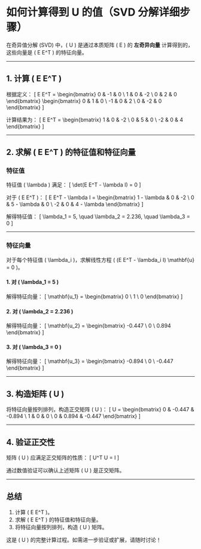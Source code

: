 # 如何计算得到 U 的值（SVD 分解详细步骤）

在奇异值分解 (SVD) 中，\( U \) 是通过本质矩阵 \( E \) 的 **左奇异向量** 计算得到的，这些向量是 \( E E^T \) 的特征向量。

---

## 1. 计算 \( E E^T \)

根据定义：
\[
E E^T = 
\begin{bmatrix}
0 & -1 & 0 \\
1 &  0 & -2 \\
0 &  2 &  0
\end{bmatrix}
\begin{bmatrix}
0 &  1 &  0 \\
-1 &  0 &  2 \\
0 & -2 &  0
\end{bmatrix}
\]

计算结果为：
\[
E E^T = 
\begin{bmatrix}
1 & 0 & -2 \\
0 & 5 &  0 \\
-2 & 0 &  4
\end{bmatrix}
\]

---

## 2. 求解 \( E E^T \) 的特征值和特征向量

### 特征值
特征值 \( \lambda \) 满足：
\[
\det(E E^T - \lambda I) = 0
\]

对于 \( E E^T \)：
\[
E E^T - \lambda I = 
\begin{bmatrix}
1 - \lambda & 0 & -2 \\
0 & 5 - \lambda & 0 \\
-2 & 0 & 4 - \lambda
\end{bmatrix}
\]

解得特征值：
\[
\lambda_1 = 5, \quad \lambda_2 = 2.236, \quad \lambda_3 = 0
\]

---

### 特征向量
对于每个特征值 \( \lambda_i \)，求解线性方程 \( (E E^T - \lambda_i I) \mathbf{u} = 0 \)。

#### 1. 对 \( \lambda_1 = 5 \)
解得特征向量：
\[
\mathbf{u_1} = \begin{bmatrix} 0 \\ 1 \\ 0 \end{bmatrix}
\]

#### 2. 对 \( \lambda_2 = 2.236 \)
解得特征向量：
\[
\mathbf{u_2} = \begin{bmatrix} -0.447 \\ 0 \\ 0.894 \end{bmatrix}
\]

#### 3. 对 \( \lambda_3 = 0 \)
解得特征向量：
\[
\mathbf{u_3} = \begin{bmatrix} -0.894 \\ 0 \\ -0.447 \end{bmatrix}
\]

---

## 3. 构造矩阵 \( U \)

将特征向量按列排列，构造正交矩阵 \( U \)：
\[
U = 
\begin{bmatrix}
0 & -0.447 & -0.894 \\
1 & 0 & 0 \\
0 & 0.894 & -0.447
\end{bmatrix}
\]

---

## 4. 验证正交性

矩阵 \( U \) 应满足正交矩阵的性质：
\[
U^T U = I
\]

通过数值验证可以确认上述矩阵 \( U \) 是正交矩阵。

---

## 总结

1. 计算 \( E E^T \)。
2. 求解 \( E E^T \) 的特征值和特征向量。
3. 将特征向量按列排列，构造 \( U \) 矩阵。

这是 \( U \) 的完整计算过程。如需进一步验证或扩展，请随时讨论！
